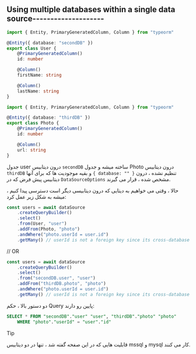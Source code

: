 ## Using multiple databases within a single data source--------------------

```ts
import { Entity, PrimaryGeneratedColumn, Column } from "typeorm"

@Entity({ database: "secondDB" })
export class User {
    @PrimaryGeneratedColumn()
    id: number

    @Column()
    firstName: string

    @Column()
    lastName: string
}
```

```ts
import { Entity, PrimaryGeneratedColumn, Column } from "typeorm"

@Entity({ database: "thirdDB" })
export class Photo {
    @PrimaryGeneratedColumn()
    id: number

    @Column()
    url: string
}
```

جدول user درون دیتابیس `secondDB` ساخته میشه و جدول Photo درون دیتابیس `thirdDB` و بقیه موجودیت ها که برای آنها `{ database: "" }` تنظیم نشده ، درون دیتابیس پیش فرض که در `DataSourceOptions` مشخص شده ، قرار می گیرند.

حالا ، وقتی می خواهیم به دیتایی که درون دیتابیسی دیگر است دسترسی پیدا کنیم ، میشه به شکل زیر عمل کرد:

```ts
const users = await dataSource
    .createQueryBuilder()
    .select()
    .from(User, "user")
    .addFrom(Photo, "photo")
    .andWhere("photo.userId = user.id")
    .getMany() // userId is not a foreign key since its cross-database request
```

// OR

```ts
const users = await dataSource
    .createQueryBuilder()
    .select()
    .from("secondDB.user", "user")
    .addFrom("thirdDB.photo", "photo")
    .andWhere("photo.userId = user.id")
    .getMany() // userId is not a foreign key since its cross-database request
```

دو دستور بالا ، حکم Query پایین رو دارند:

```sql
SELECT * FROM "secondDB"."user" "user", "thirdDB"."photo" "photo"
    WHERE "photo"."userId" = "user"."id"
```

>[!tip]
>قابلیت هایی که در این صفحه گفته شد ، تنها در دو دیتابیس mssql و mysql کار می کنند.

